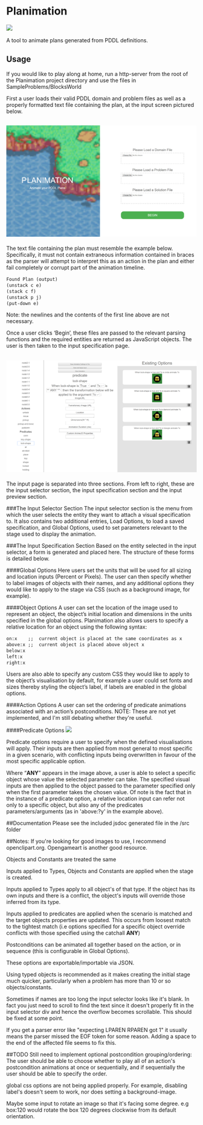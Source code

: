 # Planimation
<img src="https://github.com/Nas-r/Planimation/blob/master/images/logo.gif" width="600px;margin:auto;text-align:center">

A tool to animate plans generated from PDDL definitions.

## Usage
If you would like to play along at home, run a http-server from the root of the Planimation project directory and use the files in SampleProblems/BlocksWorld

First a user loads their valid PDDL domain and problem files as well as a properly formatted text file containing the plan, at the input screen pictured below.

## ![LandingPage](images/landingpage.jpg)
The text file containing the plan must resemble the example below. Specifically, it must not contain extraneous information contained in braces as the parser will attempt to interpret this as an action in the plan and either fail completely or corrupt part of the animation timeline.

```
Found Plan (output)
(unstack c e)
(stack c f)
(unstack p j)
(put-down e)
```
Note: the newlines and the contents of the first line above are not necessary.

Once a user clicks ‘Begin’, these files are passed to the relevant parsing functions and the required entities are returned as JavaScript objects. The user is then taken to the input specification page.

## ![InputPage](images/inputpage.png)
The input page is separated into three sections. From left to right, these are the input selector section, the input specification section and the input preview section.

###The Input Selector Section
The input selector section is the menu from which the user selects the entity they want to attach a visual specification to. It also contains two additional entries, Load Options, to load a saved specification, and Global Options, used to set parameters relevant to the stage used to display the animation.

###The Input Specification Section
Based on the entity selected in the input selector, a form is generated and placed here. The structure of these forms is detailed below.

####Global Options
Here users set the units that will be used for all sizing and location inputs (Percent or Pixels). The user can then specify whether to label images of objects with their names, and any additional options they would like to apply to the stage via CSS (such as a background image, for example).

####Object Options
A user can set the location of the image used to represent an object, the object’s initial location and dimensions in the units specified in the global options. Planimation also allows users to specify a relative location for an object using the following syntax:

```
on:x    ;;  current object is placed at the same coordinates as x
above:x ;;  current object is placed above object x
below:x
left:x
right:x
```
Users are also able to specify any custom CSS they would like to apply to the object’s visualisation by default, for example a user could set fonts and sizes thereby styling the object’s label, if labels are enabled in the global options.

####Action Options
A user can set the ordering of predicate animations associated with an action’s postconditions.
NOTE: These are not yet implemented, and I'm still debating whether they're useful.

####Predicate Options
<img src="https://github.com/Nas-r/Planimation/blob/master/images/predicatepage.png" width="400px;margin:auto;text-align:center">

Predicate options require a user to specify when the defined visualisations will apply. Their inputs are then applied from most general to most specific in a given scenario, with conflicting inputs being overwritten in favour of the most specific applicable option.

Where “**ANY**” appears in the image above, a user is able to select a specific object whose value the selected parameter can take. The specified visual inputs are then applied to the object passed to the parameter specified only when the first parameter takes the chosen value. Of note is the fact that in the instance of a predicate option, a relative location input can refer not only to a specific object, but also any of the predicates parameters/arguments (as in 'above:?y' in the example above).

##Documentation
Please see the included jsdoc generated file in the /src folder

##Notes:
If you're looking for good images to use, I recommend openclipart.org.
Opengameart is another good resource.

Objects and Constants are treated the same

Inputs applied to Types, Objects and Constants are applied when the stage is created.

Inputs applied to Types apply to all object's of that type. If the object has its own inputs and there is a conflict, the object's inputs will override those
inferred from its type.

Inputs applied to predicates are applied when the scenario is matched and the target objects properties are updated. This occurs from loosest match to the tightest match (i.e options specified for a specific object override conflicts with those specified using the catchall **ANY**)

Postconditions can be animated all together based on the action, or in
sequence (this is configurable in Global Options).

These options are exportable/importable via JSON.

Using typed objects is recommended as it makes creating the initial stage much quicker, particularly when a problem has more than 10 or so objects/constants.

Sometimes if names are too long the input selector looks like it's blank. In fact you just need to scroll to find the text since it doesn't properly fit in the input selector div and hence the overflow becomes scrollable.
This should be fixed at some point.

If you get a parser error like "expecting LPAREN RPAREN got 1" it usually means the parser missed the EOF token for some reason. Adding a space to the end of the affected file seems to fix this.

##TODO
Still need to implement optional postcondition grouping/ordering:
The user should be able to choose whether to play all of an action's postcondition animations at once or sequentially, and if sequentially the user should be able to specify the order.

global css options are not being applied properly. For example,
disabling label's doesn't seem to work, nor does setting a background-image.

Maybe some input to rotate an image so that it's facing some degree. e.g box:120 would rotate the box 120 degrees clockwise from its default orientation.
